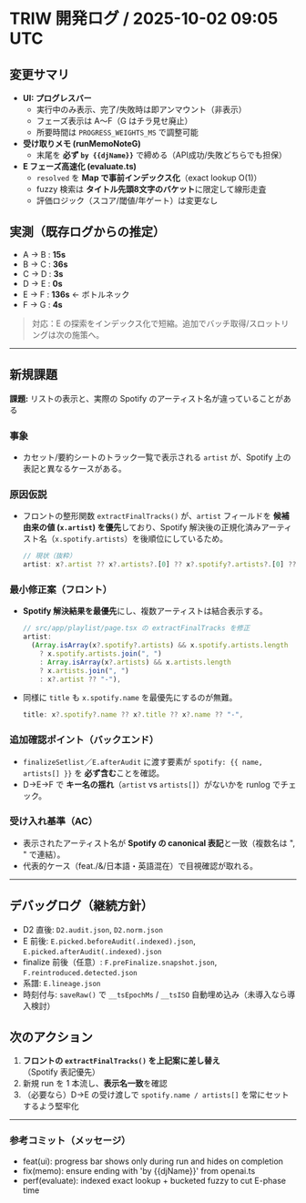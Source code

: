 # TRIW 開発ログ / 2025-10-02 09:05 UTC

## 変更サマリ
- **UI: プログレスバー**
  - 実行中のみ表示、完了/失敗時は即アンマウント（非表示）
  - フェーズ表示は A〜F（G はチラ見せ廃止）
  - 所要時間は `PROGRESS_WEIGHTS_MS` で調整可能
- **受け取りメモ (runMemoNoteG)**
  - 末尾を **必ず `by {{djName}}`** で締める（API成功/失敗どちらでも担保）
- **E フェーズ高速化 (evaluate.ts)**
  - `resolved` を **Map で事前インデックス化**（exact lookup O(1)）
  - fuzzy 検索は **タイトル先頭8文字のバケット**に限定して線形走査
  - 評価ロジック（スコア/閾値/年ゲート）は変更なし

## 実測（既存ログからの推定）
- A → B : **15s**
- B → C : **36s**
- C → D : **3s**
- D → E : **0s**
- E → F : **136s** ← ボトルネック
- F → G : **4s**

> 対応：E の探索をインデックス化で短縮。追加でバッチ取得/スロットリングは次の施策へ。

---

## 新規課題
**課題:** リストの表示と、実際の Spotify のアーティスト名が違っていることがある

### 事象
- カセット/要約シートのトラック一覧で表示される `artist` が、Spotify 上の表記と異なるケースがある。

### 原因仮説
- フロントの整形関数 `extractFinalTracks()` が、`artist` フィールドを **候補由来の値 (`x.artist`) を優先**しており、Spotify 解決後の正規化済みアーティスト名（`x.spotify.artists`）を後順位にしているため。
  ```ts
  // 現状（抜粋）
  artist: x?.artist ?? x?.artists?.[0] ?? x?.spotify?.artists?.[0] ?? "-",
  ```

### 最小修正案（フロント）
- **Spotify 解決結果を最優先**にし、複数アーティストは結合表示する。
  ```ts
  // src/app/playlist/page.tsx の extractFinalTracks を修正
  artist:
    (Array.isArray(x?.spotify?.artists) && x.spotify.artists.length
      ? x.spotify.artists.join(", ")
      : Array.isArray(x?.artists) && x.artists.length
      ? x.artists.join(", ")
      : x?.artist ?? "-"),
  ```
- 同様に `title` も `x.spotify.name` を最優先にするのが無難。
  ```ts
  title: x?.spotify?.name ?? x?.title ?? x?.name ?? "-",
  ```

### 追加確認ポイント（バックエンド）
- `finalizeSetlist`／`E.afterAudit` に渡す要素が `spotify: {{ name, artists[] }}` を **必ず含む**ことを確認。
- D→E→F で **キー名の揺れ**（`artist` vs `artists[]`）がないかを runlog でチェック。

### 受け入れ基準（AC）
- 表示されたアーティスト名が **Spotify の canonical 表記**と一致（複数名は ", " で連結）。
- 代表的ケース（feat./&/日本語・英語混在）で目視確認が取れる。

---

## デバッグログ（継続方針）
- D2 直後: `D2.audit.json`, `D2.norm.json`
- E 前後: `E.picked.beforeAudit(.indexed).json`, `E.picked.afterAudit(.indexed).json`
- finalize 前後（任意）: `F.preFinalize.snapshot.json`, `F.reintroduced.detected.json`
- 系譜: `E.lineage.json`
- 時刻付与: `saveRaw()` で `__tsEpochMs` / `__tsISO` 自動埋め込み（未導入なら導入検討）

## 次のアクション
1. **フロントの `extractFinalTracks()` を上記案に差し替え**（Spotify 表記優先）
2. 新規 run を 1 本流し、**表示名一致**を確認
3. （必要なら）D→E の受け渡しで `spotify.name / artists[]` を常にセットするよう堅牢化

---

### 参考コミット（メッセージ）
- feat(ui): progress bar shows only during run and hides on completion
- fix(memo): ensure ending with 'by {{djName}}' from openai.ts
- perf(evaluate): indexed exact lookup + bucketed fuzzy to cut E-phase time